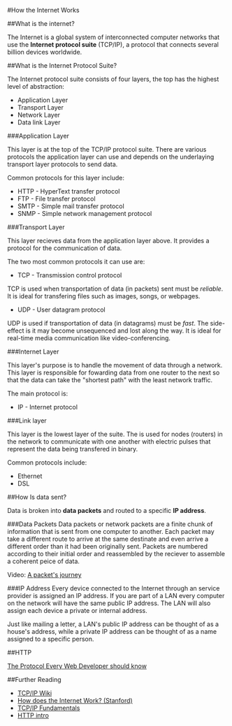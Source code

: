 #How the Internet Works

##What is the internet?

The Internet is a global system of interconnected computer networks that use the **Internet protocol suite** (TCP/IP), a protocol that connects several billion devices worldwide.

##What is the Internet Protocol Suite?

The Internet protocol suite consists of four layers, the top has the highest level of abstraction:

* Application Layer
* Transport Layer
* Network Layer
* Data link Layer

###Application Layer

This layer is at the top of the TCP/IP protocol suite. There are various protocols the application layer can use and depends on the underlaying transport layer protocols to send data.

Common protocols for this layer include:

* HTTP - HyperText transfer protocol
* FTP - File transfer protocol
* SMTP - Simple mail transfer protocol
* SNMP - Simple network management protocol

###Transport Layer

This layer recieves data from the application layer above. It provides a protocol for the communication of data.

The two most common protocols it can use are:

* TCP - Transmission control protocol

TCP is used when transportation of data (in packets) sent must be *reliable*. It is ideal for transfering files such as images, songs, or webpages.

* UDP - User datagram protocol

UDP is used if transportation of data (in datagrams) must be *fast*. The side-effect is it may become unsequenced and lost along the way. It is ideal for real-time media communication like video-conferencing.

###Internet Layer

This layer's purpose is to handle the movement of data through a network. This layer is responsible for fowarding data from one router to the next so that the data can take the "shortest path" with the least network traffic.

The main protocol is:

* IP - Internet protocol

###Link layer

This layer is the lowest layer of the suite. The is used for nodes (routers) in the network to communicate with one another with electric pulses that represent the data being transfered in binary.

Common protocols include:

* Ethernet
* DSL

##How Is data sent?

Data is broken into **data packets** and routed to a specific **IP address**.

###Data Packets
Data packets or network packets are a finite chunk of information that is sent from one computer to another. Each packet may take a different route to arrive at the same destinate and even arrive a different order than it had been originally sent. Packets are numbered according to their initial order and reassembled by the reciever to assemble a coherent peice of data.

Video: [A packet's journey](https://www.youtube.com/watch?v=ewrBalT_eBM)

###IP Address
Every device connected to the Internet through an service provider is assigned an IP address. If you are part of a LAN every computer on the network will have the same public IP address. The LAN will also assign each device a private or internal address.

Just like mailing a letter, a LAN's public IP address can be thought of as a house's address, while a private IP address can be thought of as a name assigned to a specific person.

##HTTP

[The Protocol Every Web Developer should know](http://code.tutsplus.com/tutorials/http-the-protocol-every-web-developer-must-know-part-1--net-31177)

##Further Reading

* [TCP/IP Wiki](https://en.wikipedia.org/wiki/Internet_protocol_suite)
* [How does the Internet Work? (Stanford)](http://web.stanford.edu/class/msande91si/www-spr04/readings/week1/InternetWhitepaper.htm)
* [TCP/IP Fundamentals](http://www.thegeekstuff.com/2011/11/tcp-ip-fundamentals/)
* [HTTP intro](https://dev.opera.com/articles/http-basic-introduction/)
